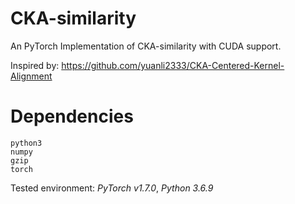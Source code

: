 # CKA-similarity
An PyTorch Implementation of CKA-similarity with CUDA support.

Inspired by:
https://github.com/yuanli2333/CKA-Centered-Kernel-Alignment

# Dependencies
```
python3
numpy
gzip
torch
```

Tested environment: *PyTorch v1.7.0*, *Python 3.6.9*


